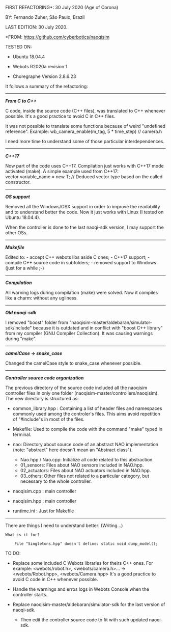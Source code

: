 FIRST REFACTORING*: 30 July 2020 (Age of Corona)

BY: Fernando Zuher, São Paulo, Brazil

LAST EDITION: 30 July 2020.

*FROM: https://github.com/cyberbotics/naoqisim

TESTED ON:

- Ubuntu 18.04.4

- Webots R2020a revision 1

- Choregraphe Version 2.8.6.23

It follows a summary of the refactoring:

--------------
***From C to C++***

C code, inside the source code (C++ files), was translated to C++ whenever possible. It's a good practice to avoid C in C++ files.

It was not possible to translate some functions because of weird "undefined reference". Example:
    wb_camera_enable(m_tag, 5 * time_step) // camera.h

I need more time to understand some of those particular interdependences.

------
***C++17***

Now part of the code uses C++17. Compilation just works with C++17 mode activated (make). A simple example used from C++17:        
    vector variable_name = new T; // Deduced vector type based on the called constructor.

-----------
***OS support***

Removed all the Windows/OSX support in order to improve the readability and to understand better the code. Now it just works with Linux (I tested on Ubuntu 18.04.4).

When the controller is done to the last naoqi-sdk version, I may support the other OSs.

---------
***Makefile***

Edited to:
    - accept C++ webots libs aside C ones;
    - C++17 support;
    - compile C++ source code in subfolders;
    - removed support to Windows (just for a while ;-)

------------
***Compilation***

All warning logs during compilation (make) were solved. Now it compiles like a charm: without any ugliness.

--------------
***Old naoqi-sdk***

I removed "boost" folder from "naoqisim-master/aldebaran/simulator-sdk/include" because it is outdated and in conflict with "boost C++ library" from my compiler (GNU Compiler Collection). It was causing warnings during "make".

------------------------
***camelCase -> snake_case***

Changed the camelCase style to snake_case whenever possible.

------------------------------------
***Controller source code organization***

The previous directory of the source code included all the naoqisim controller files in only one folder (naoqisim-master/controllers/naoqisim). The new directory is structured as:

- common_library.hpp : Containing a list of header files and namespaces commonly used among the controler's files. This aims avoid repetition of "#include"s in most of the files.

- Makefile: Used to compile the code with the command "make" typed in terminal.

- nao: Directory about source code of an abstract NAO implementation (note: "abstract" here doesn't mean an "Abstract class").
    
    - Nao.hpp / Nao.cpp: Initialize all code related to this abstraction.    
    - 01_sensors: Files about NAO sensors included in NAO.hpp.
    - 02_actuators: Files about NAO actuators included in NAO.hpp.
    - 03_others: Other files not related to a particular category, but necessary to the whole controller.
    
- naoqisim.cpp : main controller
- naoqisim.hpp : main controller
- runtime.ini : Just for Makefile

----------------------------------------------
There are things I need to understand better:
(Writing...)

    What is it for?

        File "Singletons.hpp" doesn't define: static void dump_model();


TO DO:

- Replace some included C Webots libraries for theirs C++ ones. For example: <webots/robot.h>, <webots/camera.h>... -> <webots/Robot.hpp>, <webots/Camera.hpp>
    It's a good practice to avoid C code in C++ whenever possible.

- Handle the warnings and erros logs in Webots Console when the controller starts.

- Replace naoqisim-master/aldebaran/simulator-sdk for the last version of naoqi-sdk.
    - Then edit the controller source code to fit with such updated naoqi-sdk.

